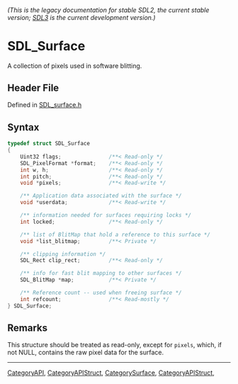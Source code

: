 ###### (This is the legacy documentation for stable SDL2, the current stable version; [SDL3](https://wiki.libsdl.org/SDL3/) is the current development version.)
# SDL_Surface

A collection of pixels used in software blitting.

## Header File

Defined in [SDL_surface.h](https://github.com/libsdl-org/SDL/blob/SDL2/include/SDL_surface.h)

## Syntax

```c
typedef struct SDL_Surface
{
    Uint32 flags;               /**< Read-only */
    SDL_PixelFormat *format;    /**< Read-only */
    int w, h;                   /**< Read-only */
    int pitch;                  /**< Read-only */
    void *pixels;               /**< Read-write */

    /** Application data associated with the surface */
    void *userdata;             /**< Read-write */

    /** information needed for surfaces requiring locks */
    int locked;                 /**< Read-only */

    /** list of BlitMap that hold a reference to this surface */
    void *list_blitmap;         /**< Private */

    /** clipping information */
    SDL_Rect clip_rect;         /**< Read-only */

    /** info for fast blit mapping to other surfaces */
    SDL_BlitMap *map;           /**< Private */

    /** Reference count -- used when freeing surface */
    int refcount;               /**< Read-mostly */
} SDL_Surface;
```

## Remarks

This structure should be treated as read-only, except for `pixels`, which,
if not NULL, contains the raw pixel data for the surface.

----
[CategoryAPI](CategoryAPI), [CategoryAPIStruct](CategoryAPIStruct), [CategorySurface](CategorySurface), [CategoryAPIStruct](CategoryAPIStruct), 

